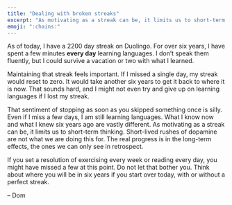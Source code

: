 ```yaml
---
title: "Dealing with broken streaks"
excerpt: "As motivating as a streak can be, it limits us to short-term thinking. The real progress is in the long-term effects, the ones we can only see in retrospect."
emoji: ":chains:"
---
```

As of today, I have a 2200 day streak on Duolingo. For over six years, I have spent a few minutes **every day** learning languages. I don’t speak them fluently, but I could survive a vacation or two with what I learned.

Maintaining that streak feels important. If I missed a single day, my streak would reset to zero. It would take another six years to get it back to where it is now. That sounds hard, and I might not even try and give up on learning languages if I lost my streak.

That sentiment of stopping as soon as you skipped something once is silly. Even if I miss a few days, I am still learning languages.  What I know now and what I knew six years ago are vastly different. As motivating as a streak can be, it limits us to short-term thinking. Short-lived rushes of dopamine are not what we are doing this for. The real progress is in the long-term effects, the ones we can only see in retrospect.

If you set a resolution of exercising every week or reading every day, you might have missed a few at this point. Do not let that bother you. Think about where you will be in six years if you start over today, with or without a perfect streak.

– Dom